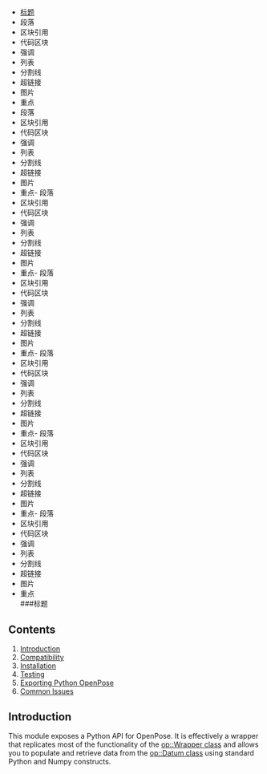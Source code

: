 ##
- [标题](#标题)  
- 段落  
- 区块引用  
- 代码区块  
- 强调  
- 列表  
- 分割线
- 超链接
- 图片
- 重点
- 段落  
- 区块引用  
- 代码区块  
- 强调  
- 列表  
- 分割线
- 超链接
- 图片
- 重点- 段落  
- 区块引用  
- 代码区块  
- 强调  
- 列表  
- 分割线
- 超链接
- 图片
- 重点- 段落  
- 区块引用  
- 代码区块  
- 强调  
- 列表  
- 分割线
- 超链接
- 图片
- 重点- 段落  
- 区块引用  
- 代码区块  
- 强调  
- 列表  
- 分割线
- 超链接
- 图片
- 重点- 段落  
- 区块引用  
- 代码区块  
- 强调  
- 列表  
- 分割线
- 超链接
- 图片
- 重点- 段落  
- 区块引用  
- 代码区块  
- 强调  
- 列表  
- 分割线
- 超链接
- 图片
- 重点  
###标题

## Contents
1. [Introduction](#introduction)
2. [Compatibility](#compatibility)
3. [Installation](#installation)
4. [Testing](#testing)
5. [Exporting Python OpenPose](#exporting-python-openpose)
6. [Common Issues](#common-issues)



## Introduction
This module exposes a Python API for OpenPose. It is effectively a wrapper that replicates most of the functionality of the [op::Wrapper class](https://github.com/CMU-Perceptual-Computing-Lab/openpose/blob/master/include/openpose/wrapper/wrapper.hpp) and allows you to populate and retrieve data from the [op::Datum class](https://github.com/CMU-Perceptual-Computing-Lab/openpose/blob/master/include/openpose/core/datum.hpp) using standard Python and Numpy constructs.
